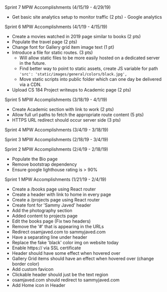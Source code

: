 Sprint 7 MPW Accomplishments (4/15/19 - 4/29/19)
  - Get basic site analytics setup to monitor traffic (2 pts)
        - Google analytics

Sprint 6 MPW Accomplishments (4/1/19 - 4/15/19)
  - Create a movies watched in 2019 page similar to books (2 pts)
  - Populate the travel page (2 pts)
  - Change font for Gallery grid item image text (1 pt)
  - Introduce a file for static routes. (3 pts) 
      - Will allow static files to be more easily hosted on a dedicated server in the future.
      - Find better way to point to static assets, create JS variable for path
          `'src': 'static/images/general/colors/black.jpg',`
      - Move static scripts into public folder which can one day be delivered via a CDN.
  - Upload CS 184 Project writeups to Academic page (2 pts)
    

Sprint 5 MPW Accomplishments (3/18/19 - 4/1/19)
  - Create Academic section with link to work (2 pts)
  - Allow full url paths to fetch the appropriate route content (5 pts)
  - HTTPS URL redirect should occur server side (3 pts)

Sprint 4 MPW Accomplishments (3/4/19 - 3/18/19)

Sprint 3 MPW Accomplishments (2/18/19 - 3/4/19)

Sprint 2 MPW Accomplishments (2/4/19 - 2/18/19)
  - Populate the Bio page
  - Remove bootstrap dependency
  - Ensure google lighthouse rating is  > 90%

Sprint 1 MPW Accomplishments (1/21/19 - 2/4/19)
  - Create a /books page using React router
  - Create a header with link to home in every page
  - Create a /projects page using React router
  - Create font for 'Sammy Javed' header
  - Add the photography section
  - Added content to projects page
  - Edit the books page (Fix two headers)
  - Remove the '#' that is appearing in the URLs
  - Redirect osamjaved.com to sammyjaved.com
  - Have a separating line under header
  - Replace the fake 'black' color img on website today
  - Enable https:// via SSL certificate
  - Header should have some effect when hovered over
  - Gallery Grid items should have an effect when hovered over (change border color)
  - Add custom favicon
  - Clickable header should just be the text region
  - osamjaved.com should redirect to sammyjaved.com
  - Add Home icon in Header  
